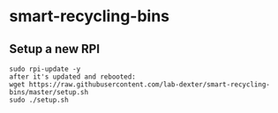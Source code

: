 # smart-recycling-bins

## Setup a new RPI

```
sudo rpi-update -y
after it's updated and rebooted:
wget https://raw.githubusercontent.com/lab-dexter/smart-recycling-bins/master/setup.sh
sudo ./setup.sh
```
